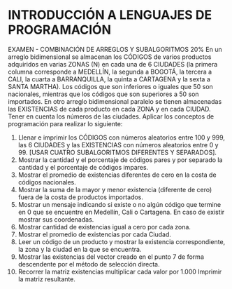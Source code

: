 # INTRODUCCIÓN A LENGUAJES DE PROGRAMACIÓN 
EXAMEN - COMBINACIÓN DE ARREGLOS Y SUBALGORITMOS 20%
En un arreglo bidimensional se almacenan los CÓDIGOS de varios productos adquiridos en varias ZONAS (N) en cada una de 6 CIUDADES (la primera columna corresponde a MEDELLÍN, la segunda a BOGOTÁ, la tercera a CALI, la cuarta a BARRANQUILLA, la quinta a CARTAGENA y la sexta a SANTA MARTHA). Los códigos que son inferiores o iguales que 50 son nacionales, mientras que los códigos que son superiores a 50 son importados. En otro arreglo bidimensional paralelo se tienen almacenadas las EXISTENCIAS de cada producto en cada ZONA y en cada CIUDAD. Tener en cuenta los números de las ciudades.
 Aplicar los conceptos de programación para realizar lo siguiente:
1. Llenar e imprimir los CÓDIGOS con números aleatorios entre 100 y 999, las 6 CIUDADES y las EXISTENCIAS con números aleatorios entre 0 y 99. [USAR CUATRO SUBALGORITMOS DIFERENTES Y SEPARADOS].
2. Mostrar la cantidad y el porcentaje de códigos pares y por separado la cantidad y el porcentaje de códigos impares.
3. Mostrar el promedio de existencias diferentes de cero en la costa de códigos nacionales.
4. Mostrar la suma de la mayor y menor existencia (diferente de cero) fuera de la costa de productos importados.
5. Mostrar un mensaje indicando si existe o no algún código que termine en 0 que se encuentre en Medellín, Cali o Cartagena. En caso de existir mostrar sus coordenadas.
6. Mostrar cantidad de existencias igual a cero por cada zona.
7. Mostrar el promedio de existencias por cada Ciudad.
8. Leer un código de un producto y mostrar la existencia correspondiente, la zona y la ciudad en la que se encuentra.
9. Mostrar las existencias del vector creado en el punto 7 de forma descendente por el método de selección directa.
10. Recorrer la matriz existencias multiplicar cada valor por 1.000 Imprimir la matriz resultante.
